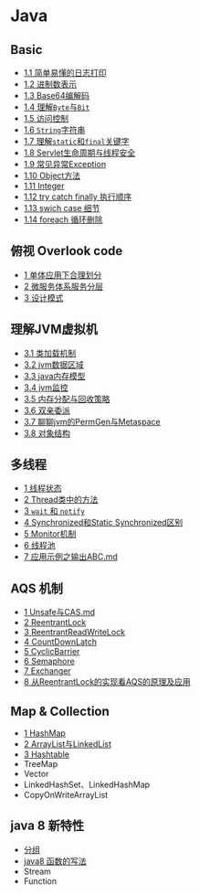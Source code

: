 # Java

## Basic

- [1.1 简单易懂的日志打印](1_basic/1_打印日志.md)
- [1.2 进制数表示](1_basic/2_进制数表示.md)
- [1.3 Base64编解码](1_basic/3_base64编解码.md)
- [1.4 理解`Byte`与`Bit`](1_basic/4_理解Byte与Bit.md)
- [1.5 访问控制](1_basic/5_访问控制.md)
- [1.6 `String`字符串](1_basic/6_String字符串.md)
- [1.7 理解`static`和`final`关键字](1_basic/7_static和final关键字.md)
- [1.8 Servlet生命周期与线程安全](1_basic/8_Servlet生命周期与线程安全.md)
- [1.9 常见异常Exception](1_basic/9_Exception.md)
- [1.10 Object方法](1_basic/10_Object方法.md)
- [1.11 Integer](1_basic/11_integer.md)
- [1.12 try catch finally 执行顺序](1_basic/12_trycatchfinally执行顺序.md)
- [1.13 swich case 细节](1_basic/13_swich-cash细节.md)
- [1.14 foreach 循环删除](1_basic/14_foreach.md)

## 俯视 Overlook code

- [1 单体应用下合理划分](2_overlook/1_单体应用下合理划分.md)
- [2 微服务体系服务分层](2_overlook/2_微服务体系服务分层.md)
- [3 设计模式](2_overlook/3_设计模式/README.md)

## 理解JVM虚拟机

- [3.1 类加载机制](3_jvm/1_类加载机制.md)
- [3.2 jvm数据区域](3_jvm/2_jvm数据区域.md)
- [3.3 java内存模型](3_jvm/3_java内存模型.md)
- [3.4 jvm监控](3_jvm/4_jvm监控.md)
- [3.5 内存分配与回收策略](3_jvm/5_内存分配与回收策略.md)
- [3.6 双亲委派](3_jvm/6_双亲委派.md)
- [3.7 聊聊jvm的PermGen与Metaspace](3_jvm/7_聊聊jvm的PermGen与Metaspace.md)
- [3.8 对象结构](3_jvm/8_对象结构.md)

## 多线程

- [1 线程状态](4_thread/1_线程状态.md)
- [2 Thread类中的方法](4_thread/2_Thread类中的方法.md)
- [3 `wait` 和 `notify`](4_thread/3_wait和notify.md)
- [4 Synchronized和Static Synchronized区别](4_thread/4_Synchronized和StaticSynchronized区别.md)
- [5 Monitor机制](4_thread/5_monitor.md)
- [6 线程池](4_thread/6_线程池.md)
- [7 应用示例之输出ABC.md](4_thread/7_应用示例-输出ABC.md)

## AQS 机制

- [1 Unsafe与CAS.md](5_AQS/1_Unsafe与CAS.md)
- [2 ReentrantLock](5_AQS/2_ReentrantLock.md)
- [3 ReentrantReadWriteLock](5_AQS/3_ReentrantReadWriteLock.md)
- [4 CountDownLatch](5_AQS/4_CountDownLatch.md)
- [5 CyclicBarrier](5_AQS/5_CyclicBarrier.md)
- [6 Semaphore](5_AQS/6_Semaphore.md)
- [7 Exchanger](5_AQS/7_exchanger.md)
- [8 从ReentrantLock的实现看AQS的原理及应用](5_AQS/8_AQS.md)

## Map & Collection

- [1 HashMap](6_map_collection/1_HashMap.md)
- [2 ArrayList与LinkedList](6_map_collection/2_ArrayList与LinkedList.md)
- [3 Hashtable](6_map_collection/3_hashtable.md)
- TreeMap
- Vector
- LinkedHashSet、LinkedHashMap
- CopyOnWriteArrayList

## java 8 新特性

- [分组](7_java8/分组.md)
- [java8 函数的写法](7_java8/java8函数的写法.md)
- Stream
- Function